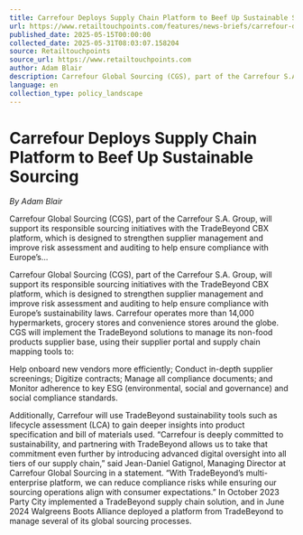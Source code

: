 ```yaml
---
title: Carrefour Deploys Supply Chain Platform to Beef Up Sustainable Sourcing
url: https://www.retailtouchpoints.com/features/news-briefs/carrefour-deploys-supply-chain-platform-to-beef-up-sustainable-sourcing
published_date: 2025-05-15T00:00:00
collected_date: 2025-05-31T08:03:07.158204
source: Retailtouchpoints
source_url: https://www.retailtouchpoints.com
author: Adam Blair
description: Carrefour Global Sourcing (CGS), part of the Carrefour S.A. Group, will support its responsible sourcing initiatives with the TradeBeyond CBX platform, which is designed to strengthen supplier management and improve risk assessment and auditing to help ensure compliance with Europe’s...
language: en
collection_type: policy_landscape
---
```


# Carrefour Deploys Supply Chain Platform to Beef Up Sustainable Sourcing

*By Adam Blair*

Carrefour Global Sourcing (CGS), part of the Carrefour S.A. Group, will support its responsible sourcing initiatives with the TradeBeyond CBX platform, which is designed to strengthen supplier management and improve risk assessment and auditing to help ensure compliance with Europe’s...

Carrefour Global Sourcing (CGS), part of the Carrefour S.A. Group, will support its responsible sourcing initiatives with the TradeBeyond CBX platform, which is designed to strengthen supplier management and improve risk assessment and auditing to help ensure compliance with Europe’s sustainability laws. Carrefour operates more than 14,000 hypermarkets, grocery stores and convenience stores around the globe. 
 CGS will implement the TradeBeyond solutions to manage its non-food products supplier base, using their supplier portal and supply chain mapping tools to: 
 
 Help onboard new vendors more efficiently; 
 Conduct in-depth supplier screenings; 
 Digitize contracts; 
 Manage all compliance documents; and 
 Monitor adherence to key ESG (environmental, social and governance) and social compliance standards. 
 
 Additionally, Carrefour will use TradeBeyond sustainability tools such as lifecycle assessment (LCA) to gain deeper insights into product specification and bill of materials used. 
 “Carrefour is deeply committed to sustainability, and partnering with TradeBeyond allows us to take that commitment even further by introducing advanced digital oversight into all tiers of our supply chain,” said Jean-Daniel Gatignol, Managing Director at Carrefour Global Sourcing in a statement. “With TradeBeyond’s multi-enterprise platform, we can reduce compliance risks while ensuring our sourcing operations align with consumer expectations.” 
 In October 2023 Party City implemented a TradeBeyond supply chain solution, and in June 2024 Walgreens Boots Alliance deployed a platform from TradeBeyond to manage several of its global sourcing processes.